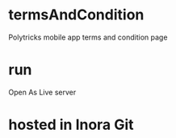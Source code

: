 # termsAndCondition
Polytricks mobile app terms and condition page

# run 
Open As Live server

# hosted in Inora Git
